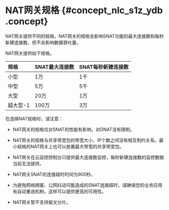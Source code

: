 # NAT网关规格 {#concept_nlc_s1z_ydb .concept}

NAT网关提供不同的规格。NAT网关的规格会影响SNAT功能的最大连接数和每秒新建连接数，但不会影响数据吞吐量。

NAT网关提供如下规格。

|规格|SNAT最大连接数|SNAT每秒新建连接数|
|:-|:--------|:----------|
|小型|1万|1千|
|中型|5万|5千|
|大型|20万|1万|
|超大型-1|100万|3万|

在选择NAT规格时，请注意：

-   NAT网关的规格仅对SNAT的性能有影响，对DNAT没有限制。

-   NAT网关的规格与共享带宽包的带宽大小、IP个数之间没有相互制约关系。最小规格的NAT网关上也可以放置最大带宽的共享带宽包。

-   NAT网关在云监控控制台只提供最大连接数监控，每秒新建连接数的监控数据当前无法提供。

-   NAT网关SNAT的连接超时时间为900秒。

-   为避免网络拥塞、公网抖动可能造成的SNAT连接超时，请确保您的业务应用有自动重连机制，这样可以提供更高的可用性。

-   NAT网关暂不支持报文分片。


